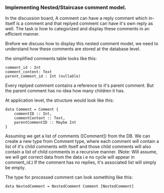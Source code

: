 ### Implementing Nested/Staircase comment model.

In the discussion board, A comment can have a reply comment which in-itself is a comment and that replyed comment can
have it's own reply as well. The task is how to categorized and display these comments in an efficient manner.

Brefore we discuss how to display this nested comment model, we need to understand how these comments are stored at
the database level.

the simplified comments table looks like this:

```
comment_id : Int
comment_content: Text
parent_comment_id : Int (nullable)
```

Every replyed comment contains a reference to it's parent comment. But the parent comment has no idea how many
children it has.

At application level, the structure would look like this:

```
data Comment = Comment {
    commentID :: Int,
    commentContent :: Text,
    parentCommentID :: Maybe Int
}
```

Assuming we get a list of comments ([Comment]) from the DB. We can create a new type from Comment type, where
each comment will contain a list of it's child comments with itself and those child comments will also contain a
list of child comments in a recursive manner. (Note: Will assume, we will get correct data from the data 
i.e no cycle will appear in comment_id.) If the comment has no replies, it's associated list will simply be empty.

The type for processed comment can look something like this:

```
data NestedComment = NestedComment Comment [NestedComment]
```
